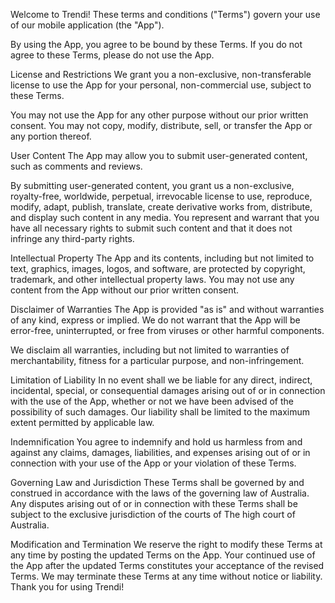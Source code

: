 Welcome to Trendi! These terms and conditions ("Terms") govern your use of our mobile application (the "App").

By using the App, you agree to be bound by these Terms. If you do not agree to these Terms, please do not use the App.

License and Restrictions We grant you a non-exclusive, non-transferable license to use the App for your personal, non-commercial use, subject to these Terms. 

You may not use the App for any other purpose without our prior written consent. You may not copy, modify, distribute, sell, or transfer the App or any portion thereof.

User Content The App may allow you to submit user-generated content, such as comments and reviews. 

By submitting user-generated content, you grant us a non-exclusive, royalty-free, worldwide, perpetual, irrevocable license to use, reproduce, modify, adapt, publish, translate, create derivative works from, distribute, and display such content in any media. You represent and warrant that you have all necessary rights to submit such content and that it does not infringe any third-party rights.

Intellectual Property The App and its contents, including but not limited to text, graphics, images, logos, and software, are protected by copyright, trademark, and other intellectual property laws. You may not use any content from the App without our prior written consent.

Disclaimer of Warranties The App is provided "as is" and without warranties of any kind, express or implied. We do not warrant that the App will be error-free, uninterrupted, or free from viruses or other harmful components.

We disclaim all warranties, including but not limited to warranties of merchantability, fitness for a particular purpose, and non-infringement.

Limitation of Liability In no event shall we be liable for any direct, indirect, incidental, special, or consequential damages arising out of or in connection with the use of the App, whether or not we have been advised of the possibility of such damages. Our liability shall be limited to the maximum extent permitted by applicable law.

Indemnification You agree to indemnify and hold us harmless from and against any claims, damages, liabilities, and expenses arising out of or in connection with your use of the App or your violation of these Terms.

Governing Law and Jurisdiction These Terms shall be governed by and construed in accordance with the laws of the governing law of Australia. Any disputes arising out of or in connection with these Terms shall be subject to the exclusive jurisdiction of the courts of The high court of Australia.

Modification and Termination We reserve the right to modify these Terms at any time by posting the updated Terms on the App. Your continued use of the App after the updated Terms constitutes your acceptance of the revised Terms. We may terminate these Terms at any time without notice or liability.
Thank you for using Trendi!
